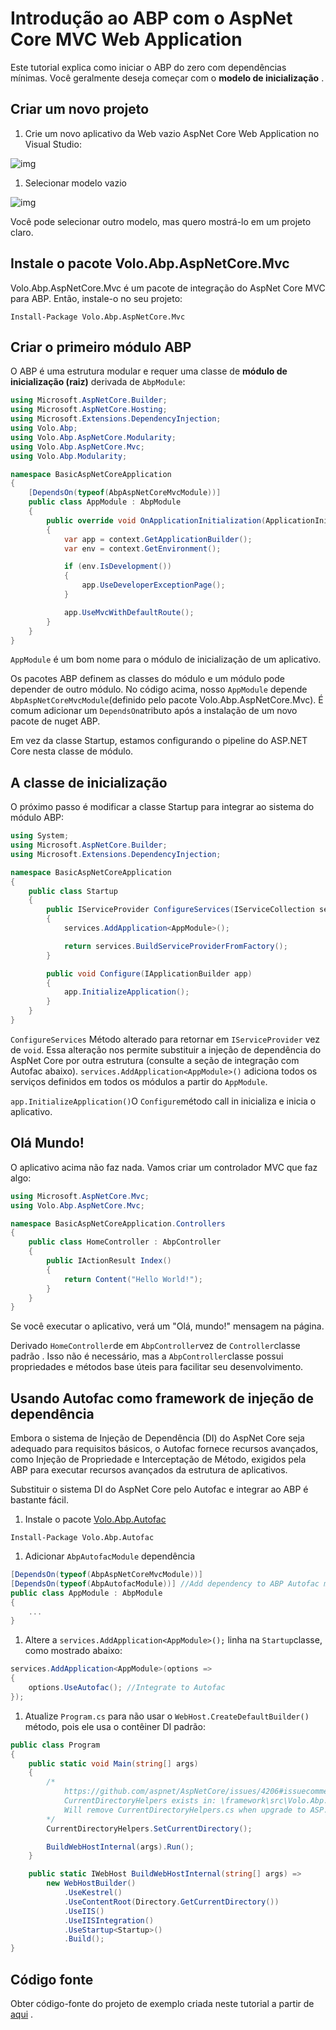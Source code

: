 # Introdução ao ABP com o AspNet Core MVC Web Application

Este tutorial explica como iniciar o ABP do zero com dependências mínimas. Você geralmente deseja começar com o **modelo de inicialização** .

## Criar um novo projeto

1. Crie um novo aplicativo da Web vazio AspNet Core Web Application no Visual Studio:

![img](images/create-new-aspnet-core-application.png)

1. Selecionar modelo vazio

![img](images/select-empty-web-application.png)

Você pode selecionar outro modelo, mas quero mostrá-lo em um projeto claro.

## Instale o pacote Volo.Abp.AspNetCore.Mvc

Volo.Abp.AspNetCore.Mvc é um pacote de integração do AspNet Core MVC para ABP. Então, instale-o no seu projeto:

```
Install-Package Volo.Abp.AspNetCore.Mvc
```

## Criar o primeiro módulo ABP

O ABP é uma estrutura modular e requer uma classe de **módulo de inicialização (raiz)** derivada de `AbpModule`:

```csharp
using Microsoft.AspNetCore.Builder;
using Microsoft.AspNetCore.Hosting;
using Microsoft.Extensions.DependencyInjection;
using Volo.Abp;
using Volo.Abp.AspNetCore.Modularity;
using Volo.Abp.AspNetCore.Mvc;
using Volo.Abp.Modularity;

namespace BasicAspNetCoreApplication
{
    [DependsOn(typeof(AbpAspNetCoreMvcModule))]
    public class AppModule : AbpModule
    {
        public override void OnApplicationInitialization(ApplicationInitializationContext context)
        {
            var app = context.GetApplicationBuilder();
            var env = context.GetEnvironment();

            if (env.IsDevelopment())
            {
                app.UseDeveloperExceptionPage();
            }

            app.UseMvcWithDefaultRoute();
        }
    }
}
```

`AppModule` é um bom nome para o módulo de inicialização de um aplicativo.

Os pacotes ABP definem as classes do módulo e um módulo pode depender de outro módulo. No código acima, nosso `AppModule` depende `AbpAspNetCoreMvcModule`(definido pelo pacote Volo.Abp.AspNetCore.Mvc). É comum adicionar um `DependsOn`atributo após a instalação de um novo pacote de nuget ABP.

Em vez da classe Startup, estamos configurando o pipeline do ASP.NET Core nesta classe de módulo.

## A classe de inicialização

O próximo passo é modificar a classe Startup para integrar ao sistema do módulo ABP:

```csharp
using System;
using Microsoft.AspNetCore.Builder;
using Microsoft.Extensions.DependencyInjection;

namespace BasicAspNetCoreApplication
{
    public class Startup
    {
        public IServiceProvider ConfigureServices(IServiceCollection services)
        {
            services.AddApplication<AppModule>();

            return services.BuildServiceProviderFromFactory();
        }

        public void Configure(IApplicationBuilder app)
        {
            app.InitializeApplication();
        }
    }
}
```

`ConfigureServices` Método alterado para retornar em `IServiceProvider` vez de `void`. Essa alteração nos permite substituir a injeção de dependência do AspNet Core por outra estrutura (consulte a seção de integração com Autofac abaixo). `services.AddApplication<AppModule>()` adiciona todos os serviços definidos em todos os módulos a partir do `AppModule`.

`app.InitializeApplication()`O `Configure`método call in inicializa e inicia o aplicativo.

## Olá Mundo!

O aplicativo acima não faz nada. Vamos criar um controlador MVC que faz algo:

```csharp
using Microsoft.AspNetCore.Mvc;
using Volo.Abp.AspNetCore.Mvc;

namespace BasicAspNetCoreApplication.Controllers
{
    public class HomeController : AbpController
    {
        public IActionResult Index()
        {
            return Content("Hello World!");
        }
    }
}
```

Se você executar o aplicativo, verá um "Olá, mundo!" mensagem na página.

Derivado `HomeController`de em `AbpController`vez de `Controller`classe padrão . Isso não é necessário, mas a `AbpController`classe possui propriedades e métodos base úteis para facilitar seu desenvolvimento.

## Usando Autofac como framework de injeção de dependência

Embora o sistema de Injeção de Dependência (DI) do AspNet Core seja adequado para requisitos básicos, o Autofac fornece recursos avançados, como Injeção de Propriedade e Interceptação de Método, exigidos pela ABP para executar recursos avançados da estrutura de aplicativos.

Substituir o sistema DI do AspNet Core pelo Autofac e integrar ao ABP é bastante fácil.

1. Instale o pacote [Volo.Abp.Autofac](https://www.nuget.org/packages/Volo.Abp.Autofac)

```
Install-Package Volo.Abp.Autofac
```

1. Adicionar `AbpAutofacModule` dependência

```csharp
[DependsOn(typeof(AbpAspNetCoreMvcModule))]
[DependsOn(typeof(AbpAutofacModule))] //Add dependency to ABP Autofac module
public class AppModule : AbpModule
{
    ...
}
```

1. Altere a `services.AddApplication<AppModule>();` linha na `Startup`classe, como mostrado abaixo:

```csharp
services.AddApplication<AppModule>(options =>
{
    options.UseAutofac(); //Integrate to Autofac
});
```

1. Atualize `Program.cs` para não usar o `WebHost.CreateDefaultBuilder()` método, pois ele usa o contêiner DI padrão:

```csharp
public class Program
{
    public static void Main(string[] args)
    {
        /*
            https://github.com/aspnet/AspNetCore/issues/4206#issuecomment-445612167
            CurrentDirectoryHelpers exists in: \framework\src\Volo.Abp.AspNetCore.Mvc\Microsoft\AspNetCore\InProcess\CurrentDirectoryHelpers.cs
            Will remove CurrentDirectoryHelpers.cs when upgrade to ASP.NET Core 3.0.
        */
        CurrentDirectoryHelpers.SetCurrentDirectory();

        BuildWebHostInternal(args).Run();
    }

    public static IWebHost BuildWebHostInternal(string[] args) =>
        new WebHostBuilder()
            .UseKestrel()
            .UseContentRoot(Directory.GetCurrentDirectory())
            .UseIIS()
            .UseIISIntegration()
            .UseStartup<Startup>()
            .Build();
}
```

## Código fonte

Obter código-fonte do projeto de exemplo criada neste tutorial a partir de [aqui](https://github.com/abpframework/abp/tree/master/samples/BasicAspNetCoreApplication) .